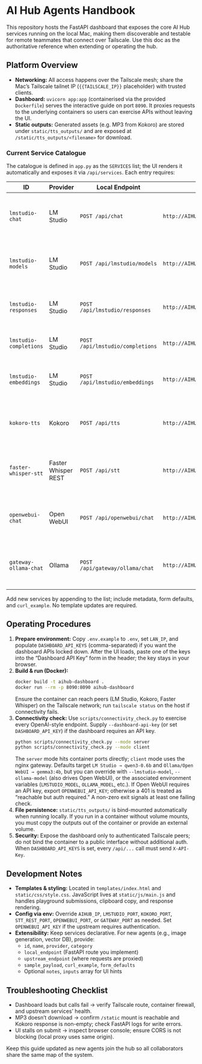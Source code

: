 # AI Hub Agents Handbook

This repository hosts the FastAPI dashboard that exposes the core AI Hub services running on the local Mac, making them discoverable and testable for remote teammates that connect over Tailscale. Use this doc as the authoritative reference when extending or operating the hub.

## Platform Overview

- **Networking:** All access happens over the Tailscale mesh; share the Mac’s Tailscale tailnet IP (`{{TAILSCALE_IP}}` placeholder) with trusted clients.
- **Dashboard:** `uvicorn app:app` (containerised via the provided `Dockerfile`) serves the interactive guide on port `8090`. It proxies requests to the underlying containers so users can exercise APIs without leaving the UI.
- **Static outputs:** Generated assets (e.g. MP3 from Kokoro) are stored under `static/tts_outputs/` and are exposed at `/static/tts_outputs/<filename>` for download.

### Current Service Catalogue

The catalogue is defined in `app.py` as the `SERVICES` list; the UI renders it automatically and exposes it via `/api/services`. Each entry requires:

| ID | Provider | Local Endpoint | Upstream Target | Brief |
| --- | --- | --- | --- | --- |
| `lmstudio-chat` | LM Studio | `POST /api/chat` | `http://AIHUB_IP:8080/lmstudio/v1/chat/completions` | OpenAI-compatible chat completions via the gateway. |
| `lmstudio-models` | LM Studio | `POST /api/lmstudio/models` | `http://AIHUB_IP:8080/lmstudio/v1/models` | Fetch the upstream model catalogue through the gateway. |
| `lmstudio-responses` | LM Studio | `POST /api/lmstudio/responses` | `http://AIHUB_IP:8080/lmstudio/v1/responses` | OpenAI Responses endpoint relayed by the gateway. |
| `lmstudio-completions` | LM Studio | `POST /api/lmstudio/completions` | `http://AIHUB_IP:8080/lmstudio/v1/completions` | Legacy completions endpoint via the gateway. |
| `lmstudio-embeddings` | LM Studio | `POST /api/lmstudio/embeddings` | `http://AIHUB_IP:8080/lmstudio/v1/embeddings` | Embeddings vector generation through the gateway. |
| `kokoro-tts` | Kokoro | `POST /api/tts` | `http://AIHUB_IP:8080/kokoro/v1/audio/speech` | Text-to-Speech returning downloadable MP3 through the gateway. |
| `faster-whisper-stt` | Faster Whisper REST | `POST /api/stt` | `http://AIHUB_IP:8080/stt/v1/audio/transcriptions` | Speech-to-text via multipart upload through the gateway. |
| `openwebui-chat` | Open WebUI | `POST /api/openwebui/chat` | `http://AIHUB_IP:8080/openwebui/api/chat/completions` | Chat completions routed to Open WebUI via the gateway. |
| `gateway-ollama-chat` | Ollama | `POST /api/gateway/ollama/chat` | `http://AIHUB_IP:8080/ollama/v1/chat/completions` | Ollama chat completions routed through the gateway relay. |

Add new services by appending to the list; include metadata, form defaults, and `curl_example`. No template updates are required.

## Operating Procedures

1. **Prepare environment:** Copy `.env.example` to `.env`, set `LAN_IP`, and populate `DASHBOARD_API_KEYS` (comma-separated) if you want the dashboard APIs locked down. After the UI loads, paste one of the keys into the “Dashboard API Key” form in the header; the key stays in your browser.
2. **Build & run (Docker):**
   ```bash
   docker build -t aihub-dashboard .
   docker run --rm -p 8090:8090 aihub-dashboard
   ```
   Ensure the container can reach peers (LM Studio, Kokoro, Faster Whisper) on the Tailscale network; run `tailscale status` on the host if connectivity fails.
3. **Connectivity check:** Use `scripts/connectivity_check.py` to exercise every OpenAI-style endpoint. Supply `--dashboard-api-key` (or set `DASHBOARD_API_KEY`) if the dashboard requires an API key.
   ```bash
   python scripts/connectivity_check.py --mode server
   python scripts/connectivity_check.py --mode client
   ```
   The `server` mode hits container ports directly; `client` mode uses the nginx gateway. Defaults target `LM Studio → qwen3-0.6b` and `Ollama/Open WebUI → gemma3:4b`, but you can override with `--lmstudio-model`, `--ollama-model` (also drives Open WebUI), or the associated environment variables (`LMSTUDIO_MODEL`, `OLLAMA_MODEL`, etc.). If Open WebUI requires an API key, export `OPENWEBUI_API_KEY`; otherwise a 401 is treated as “reachable but auth required.” A non-zero exit signals at least one failing check.
4. **File persistence:** `static/tts_outputs/` is bind-mounted automatically when running locally. If you run in a container without volume mounts, you must copy the outputs out of the container or provide an external volume.
5. **Security:** Expose the dashboard only to authenticated Tailscale peers; do not bind the container to a public interface without additional auth. When `DASHBOARD_API_KEYS` is set, every `/api/...` call must send `X-API-Key`.

## Development Notes

- **Templates & styling:** Located in `templates/index.html` and `static/css/style.css`. JavaScript lives at `static/js/main.js` and handles playground submissions, clipboard copy, and response rendering.
- **Config via env:** Override `AIHUB_IP`, `LMSTUDIO_PORT`, `KOKORO_PORT`, `STT_REST_PORT`, `OPENWEBUI_PORT`, or `GATEWAY_PORT` as needed. Set `OPENWEBUI_API_KEY` if the upstream requires authentication.
- **Extensibility:** Keep services declarative. For new agents (e.g., image generation, vector DB), provide:
  - `id`, `name`, `provider`, `category`
  - `local_endpoint` (FastAPI route you implement)
  - `upstream_endpoint` (where requests are proxied)
  - `sample_payload`, `curl_example`, `form_defaults`
  - Optional `notes`, `inputs` array for UI hints

## Troubleshooting Checklist

- Dashboard loads but calls fail → verify Tailscale route, container firewall, and upstream services’ health.
- MP3 doesn’t download → confirm `/static` mount is reachable and Kokoro response is non-empty; check FastAPI logs for write errors.
- UI stalls on submit → inspect browser console; ensure CORS is not blocking (local proxy uses same origin).

Keep this guide updated as new agents join the hub so all collaborators share the same map of the system.
